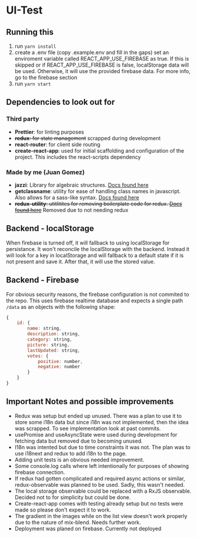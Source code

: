 # UI-Test

## Running this

1. run `yarn install`
2. create a .env file (copy .example.env and fill in the gaps) set an enviroment variable called REACT_APP_USE_FIREBASE as true. If this is skipped or if REACT_APP_USE_FIREBASE is false, localStorage data will be used. Otherwise, it will use the provided firebase data. For more info, go to the firebase section
3. run `yarn start`

## Dependencies to look out for

### Third party

- **Prettier**: for linting purposes
- ~~**redux**: for state management~~ scrapped during development
- **react-router**: for client side routing
- **create-react-app**: used for initial scaffolding and configuration of the project. This includes the react-scripts dependency

### Made by me (Juan Gomez)

- **jazzi**: Library for algebraic structures. [Docs found here](https://github.com/Jkierem/jazzi)
- **getclassname**: utility for ease of handling class names in javascript. Also allows for a sass-like syntax. [Docs found here](https://github.com/Jkierem/getclassname)
- ~~**redux-utility**: utitlitites for removing boilerplate code for redux. [Docs found here](https://github.com/Jkierem/redux-utility)~~ Removed due to not needing redux

## Backend - localStorage

When firebase is turned off, it will fallback to using localStorage for persistance. It won't reconcile the localStorage with the backend. Instead it will look for a key in localStorage and will fallback to a default state if it is not present and save it. After that, it will use the stored value.

## Backend - Firebase

For obvious security reasons, the  firebase configuration is not commited to the repo. This uses firebase realtime database and expects a single path `/data` as an objects with the following shape:

```javascript
{
    id: {
        name: string,
        description: string,
        category: string,
        picture: string,
        lastUpdated: string,
        votes: {
            positive: number,
            negative: number
        }
    }
}
```

## Important Notes and possible improvements

- Redux was setup but ended up unused. There was a plan to use it to store some i18n data but since i18n was not implemented, then the idea was scrapped. To see implementation look at past commits.
- usePromise and useAsyncState were used during development for fetching data but removed due to becoming unused.
- I18n was intented but due to time constraints it was not. The plan was to use i18next and redux to add i18n to the page.
- Adding unit tests is an obvious needed improvement.
- Some console.log calls where left intentionally for purposes of showing firebase connection.
- If redux had gotten complicated and required async actions or similar, redux-observable was planned to be used. Sadly, this wasn't needed.
- The local storage observable could be replaced with a RxJS observable. Decided not to for simplicity but could be done.
- Create-react-app comes with testing already setup but no tests were made so please don't expect it to work.
- The gradient in the images while on the list view doesn't work properly due to the nature of mix-blend. Needs further work.
- Deployment was planed on firebase. Currently not deployed 